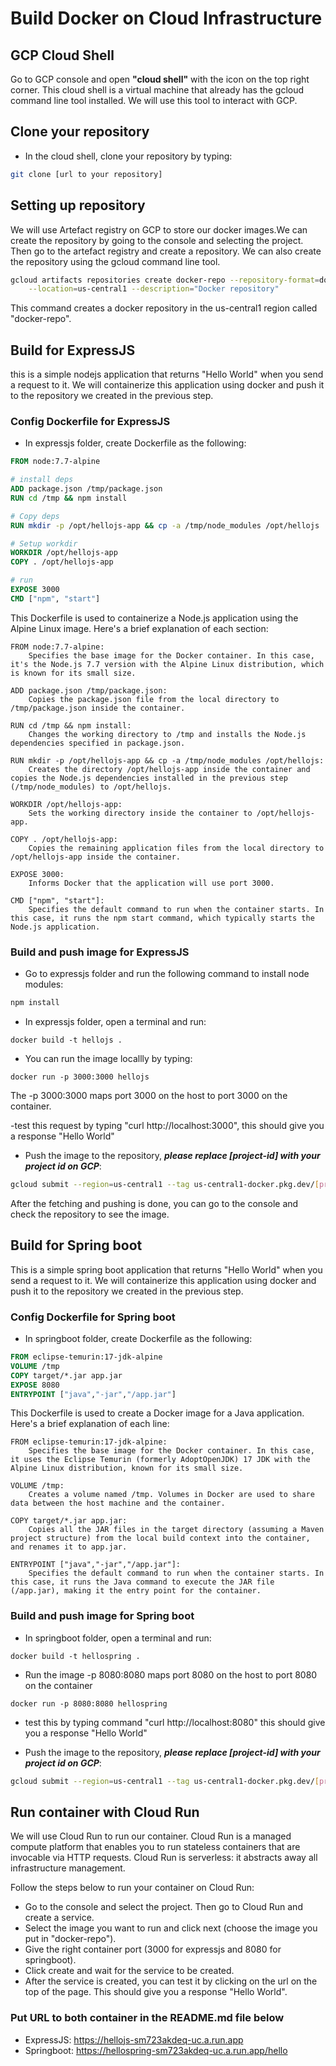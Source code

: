 Build Docker on Cloud Infrastructure
==========================================

## GCP Cloud Shell
Go to GCP console and open **"cloud shell"** with the icon on the top right corner. This cloud shell is a virtual machine that already has the gcloud command line tool installed. We will use this tool to interact with GCP.

## Clone your repository
- In the cloud shell, clone your repository by typing:

```bash
git clone [url to your repository]
```

## Setting up repository
We will use Artefact registry on GCP to store our docker images.We can create the repository by going to the console and selecting the project. Then go to the artefact registry and create a repository. We can also create the repository using the gcloud command line tool. 

```bash
gcloud artifacts repositories create docker-repo --repository-format=docker \
    --location=us-central1 --description="Docker repository"
```
This command creates a docker repository in the us-central1 region called "docker-repo". 

## Build for ExpressJS
this is a simple nodejs application that returns "Hello World" when you send a request to it. We will containerize this application using docker and push it to the repository we created in the previous step.
### Config Dockerfile for ExpressJS
- In expressjs folder, create Dockerfile as the following:

```dockerfile
FROM node:7.7-alpine

# install deps
ADD package.json /tmp/package.json
RUN cd /tmp && npm install

# Copy deps
RUN mkdir -p /opt/hellojs-app && cp -a /tmp/node_modules /opt/hellojs

# Setup workdir
WORKDIR /opt/hellojs-app
COPY . /opt/hellojs-app

# run
EXPOSE 3000
CMD ["npm", "start"]
```
This Dockerfile is used to containerize a Node.js application using the Alpine Linux image. Here's a brief explanation of each section:

    FROM node:7.7-alpine:
        Specifies the base image for the Docker container. In this case, it's the Node.js 7.7 version with the Alpine Linux distribution, which is known for its small size.

    ADD package.json /tmp/package.json:
        Copies the package.json file from the local directory to /tmp/package.json inside the container.

    RUN cd /tmp && npm install:
        Changes the working directory to /tmp and installs the Node.js dependencies specified in package.json.

    RUN mkdir -p /opt/hellojs-app && cp -a /tmp/node_modules /opt/hellojs:
        Creates the directory /opt/hellojs-app inside the container and copies the Node.js dependencies installed in the previous step (/tmp/node_modules) to /opt/hellojs.

    WORKDIR /opt/hellojs-app:
        Sets the working directory inside the container to /opt/hellojs-app.

    COPY . /opt/hellojs-app:
        Copies the remaining application files from the local directory to /opt/hellojs-app inside the container.

    EXPOSE 3000:
        Informs Docker that the application will use port 3000.

    CMD ["npm", "start"]:
        Specifies the default command to run when the container starts. In this case, it runs the npm start command, which typically starts the Node.js application.
        
### Build and push image for ExpressJS
- Go to expressjs folder and run the following command to install node modules:

```bash
npm install
```
- In  expressjs folder, open a terminal and run:

```
docker build -t hellojs .
```
- You can run the image locallly by typing:

```
docker run -p 3000:3000 hellojs
```
The -p 3000:3000 maps port 3000 on the host to port 3000 on the container.

-test this request by typing "curl http://localhost:3000", this should give you a response "Hello World"

- Push the image to the repository, ***please replace [project-id] with your project id on GCP***:

```bash
gcloud submit --region=us-central1 --tag us-central1-docker.pkg.dev/[project-id]/docker-repo/hellojs:latest
```

After the fetching and pushing is done, you can go to the console and check the repository to see the image.

## Build for Spring boot
This is a simple spring boot application that returns "Hello World" when you send a request to it. We will containerize this application using docker and push it to the repository we created in the previous step.
### Config Dockerfile for Spring boot
- In springboot folder, create Dockerfile as the following:

```dockerfile
FROM eclipse-temurin:17-jdk-alpine
VOLUME /tmp
COPY target/*.jar app.jar
EXPOSE 8080
ENTRYPOINT ["java","-jar","/app.jar"]
```
This Dockerfile is used to create a Docker image for a Java application. Here's a brief explanation of each line:

    FROM eclipse-temurin:17-jdk-alpine:
        Specifies the base image for the Docker container. In this case, it uses the Eclipse Temurin (formerly AdoptOpenJDK) 17 JDK with the Alpine Linux distribution, known for its small size.

    VOLUME /tmp:
        Creates a volume named /tmp. Volumes in Docker are used to share data between the host machine and the container.

    COPY target/*.jar app.jar:
        Copies all the JAR files in the target directory (assuming a Maven project structure) from the local build context into the container, and renames it to app.jar.

    ENTRYPOINT ["java","-jar","/app.jar"]:
        Specifies the default command to run when the container starts. In this case, it runs the Java command to execute the JAR file (/app.jar), making it the entry point for the container.

### Build and push image for Spring boot
- In springboot folder, open a terminal and run:

```
docker build -t hellospring .
```
- Run the image -p 8080:8080 maps port 8080 on the host to port 8080 on the container

```
docker run -p 8080:8080 hellospring
```

- test this by typing command "curl http://localhost:8080" this should give you a response "Hello World"

- Push the image to the repository, ***please replace [project-id] with your project id on GCP***:

```bash
gcloud submit --region=us-central1 --tag us-central1-docker.pkg.dev/[project-id]/docker-repo/hellospring:latest
```

## Run container with Cloud Run
We will use Cloud Run to run our container. Cloud Run is a managed compute platform that enables you to run stateless containers that are invocable via HTTP requests. Cloud Run is serverless: it abstracts away all infrastructure management.

Follow the steps below to run your container on Cloud Run:

- Go to the console and select the project. Then go to Cloud Run and create a service.
- Select the image you want to run and click next (choose the image you put in "docker-repo").
- Give the right container port (3000 for expressjs and 8080 for springboot).
- Click create and wait for the service to be created.
- After the service is created, you can test it by clicking on the url on the top of the page. This should give you a response "Hello World".


### Put URL to both container in the README.md file below
- ExpressJS: https://hellojs-sm723akdeq-uc.a.run.app
- Springboot: https://hellospring-sm723akdeq-uc.a.run.app/hello
